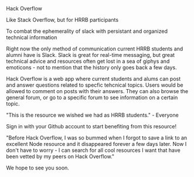 Hack Overflow

Like Stack Overflow, but for HRRB participants

To combat the ephemerality of slack with persistant and organized technical information

Right now the only method of communication current HRRB students and alumni have is Slack.  Slack is great for real-time messaging, but great technical advice and resources often get lost in a sea of giphys and emoticons - not to mention that the history only goes back a few days.  

Hack Overflow is a web app where current students and alums can post and answer questions related to specfic tehcnical topics.  Users would be allowed to comment on posts with their answers. They can also browse the general forum, or go to a specific forum to see information on a certain topic.       

"This is the resource we wished we had as HRRB students." - Everyone

Sign in with your Github account to start benefiting from this resource!

"Before Hack Overflow, I was so bummed when I forgot to save a link to an excellent Node resource and it disappeared forever a few days later. Now I don't have to worry - I can search for all cool resources I want that have been vetted by my peers on Hack Overflow."

We hope to see you soon.

